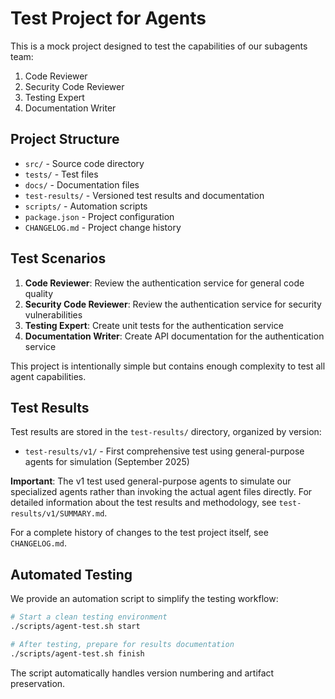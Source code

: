 # Test Project for Agents

This is a mock project designed to test the capabilities of our subagents team:

1. Code Reviewer
2. Security Code Reviewer
3. Testing Expert
4. Documentation Writer

## Project Structure

- `src/` - Source code directory
- `tests/` - Test files
- `docs/` - Documentation files
- `test-results/` - Versioned test results and documentation
- `scripts/` - Automation scripts
- `package.json` - Project configuration
- `CHANGELOG.md` - Project change history

## Test Scenarios

1. **Code Reviewer**: Review the authentication service for general code quality
2. **Security Code Reviewer**: Review the authentication service for security vulnerabilities
3. **Testing Expert**: Create unit tests for the authentication service
4. **Documentation Writer**: Create API documentation for the authentication service

This project is intentionally simple but contains enough complexity to test all agent capabilities.

## Test Results

Test results are stored in the `test-results/` directory, organized by version:

- `test-results/v1/` - First comprehensive test using general-purpose agents for simulation (September 2025)

**Important**: The v1 test used general-purpose agents to simulate our specialized agents rather than invoking the actual agent files directly. For detailed information about the test results and methodology, see `test-results/v1/SUMMARY.md`.

For a complete history of changes to the test project itself, see `CHANGELOG.md`.

## Automated Testing

We provide an automation script to simplify the testing workflow:

```bash
# Start a clean testing environment
./scripts/agent-test.sh start

# After testing, prepare for results documentation
./scripts/agent-test.sh finish
```

The script automatically handles version numbering and artifact preservation.